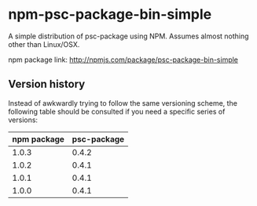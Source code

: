 # npm-psc-package-bin-simple

A simple distribution of psc-package using NPM. Assumes almost nothing other than Linux/OSX.

npm package link: <http://npmjs.com/package/psc-package-bin-simple>

## Version history

Instead of awkwardly trying to follow the same versioning scheme, the following table should be consulted if you need a specific series of versions:

| npm package | psc-package |
| ----------- | ----------- |
| 1.0.3       | 0.4.2       |
| 1.0.2       | 0.4.1       |
| 1.0.1       | 0.4.1       |
| 1.0.0       | 0.4.1       |
